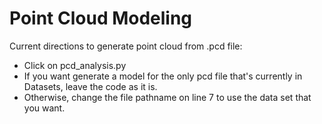 # Point Cloud Modeling

Current directions to generate point cloud from .pcd file: 

- Click on pcd_analysis.py 
- If you want generate a model for the only pcd file that's currently in Datasets, leave the code as it is. 
- Otherwise, change the file pathname on line 7 to use the data set that you want. 
